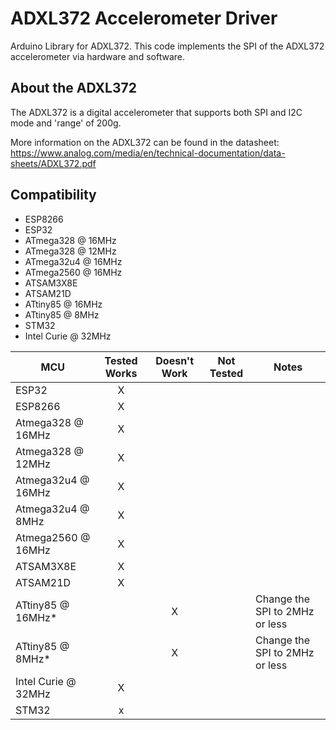 # ADXL372 Accelerometer Driver
Arduino Library for ADXL372. This code implements the SPI of the ADXL372 accelerometer via hardware and software.

## About the ADXL372 ##
The ADXL372 is a digital accelerometer that supports both SPI and I2C mode and 'range' of 200g.

More information on the ADXL372 can be found in the datasheet: https://www.analog.com/media/en/technical-documentation/data-sheets/ADXL372.pdf

## Compatibility ##

   * ESP8266 
  * ESP32 
  *  ATmega328 @ 16MHz 
*    ATmega328 @ 12MHz 
 *   ATmega32u4 @ 16MHz 
 *   ATmega2560 @ 16MHz 
  *  ATSAM3X8E 
  *  ATSAM21D
 *   ATtiny85 @ 16MHz 
  *  ATtiny85 @ 8MHz 
* STM32
* Intel Curie @ 32MHz

MCU                | Tested Works | Doesn't Work | Not Tested  | Notes
------------------ | :----------: | :----------: | :---------: | -----
ESP32              |      X       |             |            | 
ESP8266            |      X       |             |            | 
Atmega328 @ 16MHz  |      X       |             |            | 
Atmega328 @ 12MHz  |      X       |             |            | 
Atmega32u4 @ 16MHz |      X       |             |            | 
Atmega32u4 @ 8MHz  |      X       |             |            | 
Atmega2560 @ 16MHz |      X       |             |            | 
ATSAM3X8E          |      X       |             |            | 
ATSAM21D           |      X       |             |            | 
ATtiny85 @ 16MHz*   |             |      X       |            | Change the SPI to 2MHz or less
ATtiny85 @ 8MHz*    |             |      X       |            | Change the SPI to 2MHz or less
Intel Curie @ 32MHz |      X       |             |            | 
STM32              |       x      |             |            | 
